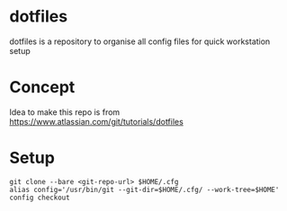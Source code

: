 # dotfiles
dotfiles is a repository to organise all config files for quick workstation setup

# Concept
Idea to make this repo is from https://www.atlassian.com/git/tutorials/dotfiles

# Setup
```
git clone --bare <git-repo-url> $HOME/.cfg
alias config='/usr/bin/git --git-dir=$HOME/.cfg/ --work-tree=$HOME'
config checkout
```
